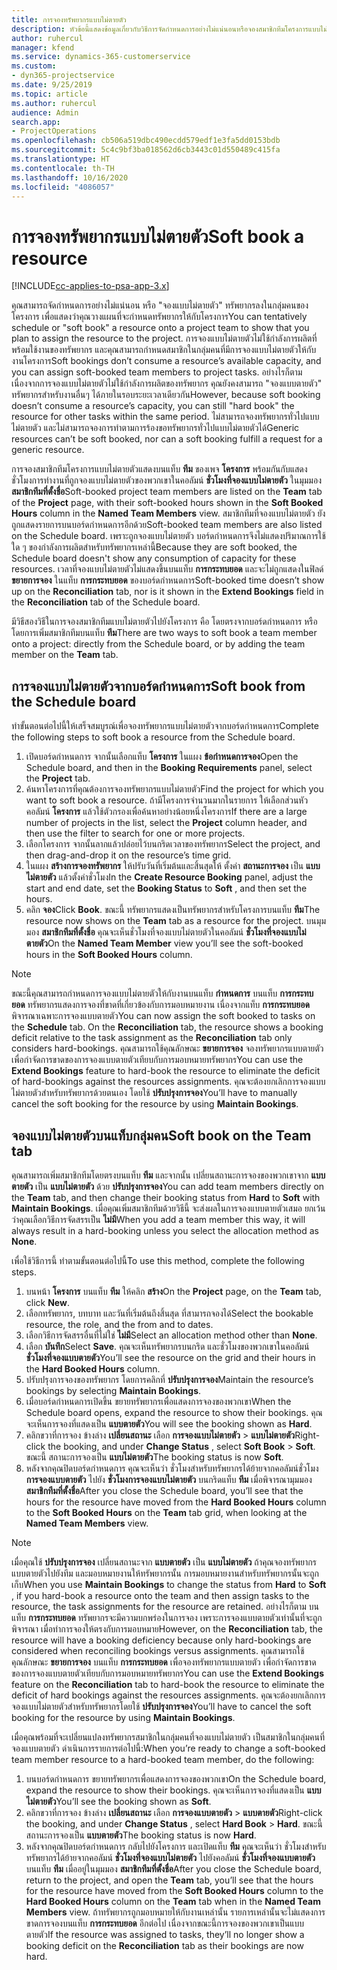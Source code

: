 ```yaml
---
title: การจองทรัพยากรแบบไม่ตายตัว
description: หัวข้อนี้แสดงข้อมูลเกี่ยวกับวิธีการจัดกำหนดการอย่างไม่แน่นอนหรือจองสมาชิกทีมโครงการแบบไม่ตายตัว
author: ruhercul
manager: kfend
ms.service: dynamics-365-customerservice
ms.custom:
- dyn365-projectservice
ms.date: 9/25/2019
ms.topic: article
ms.author: ruhercul
audience: Admin
search.app:
- ProjectOperations
ms.openlocfilehash: cb506a519dbc490ecdd579edf1e3fa5dd0153bdb
ms.sourcegitcommit: 5c4c9bf3ba018562d6cb3443c01d550489c415fa
ms.translationtype: HT
ms.contentlocale: th-TH
ms.lasthandoff: 10/16/2020
ms.locfileid: "4086057"
---
```

# <a name="soft-book-a-resource"></a><span data-ttu-id="c8a1c-103">การจองทรัพยากรแบบไม่ตายตัว</span><span class="sxs-lookup"><span data-stu-id="c8a1c-103">Soft book a resource</span></span>

[!INCLUDE[cc-applies-to-psa-app-3.x](../includes/cc-applies-to-psa-app-3x.md)]

<span data-ttu-id="c8a1c-104">คุณสามารถจัดกำหนดการอย่างไม่แน่นอน หรือ "จองแบบไม่ตายตัว" ทรัพยากรลงในกลุ่มคนของโครงการ เพื่อแสดงว่าคุณวางแผนที่จะกำหนดทรัพยากรให้กับโครงการ</span><span class="sxs-lookup"><span data-stu-id="c8a1c-104">You can tentatively schedule or "soft book" a resource onto a project team to show that you plan to assign the resource to the project.</span></span> <span data-ttu-id="c8a1c-105">การจองแบบไม่ตายตัวไม่ใช้กำลังการผลิตที่พร้อมใช้งานของทรัพยากร และคุณสามารถกำหนดสมาชิกในกลุ่มคนที่มีการจองแบบไม่ตายตัวให้กับงานโครงการ</span><span class="sxs-lookup"><span data-stu-id="c8a1c-105">Soft bookings don’t consume a resource’s available capacity, and you can assign soft-booked team members to project tasks.</span></span> <span data-ttu-id="c8a1c-106">อย่างไรก็ตาม เนื่องจากการจองแบบไม่ตายตัวไม่ใช้กำลังการผลิตของทรัพยากร คุณยังคงสามารถ "จองแบบตายตัว" ทรัพยากรสำหรับงานอื่นๆ ได้ภายในรอบระยะเวลาเดียวกัน</span><span class="sxs-lookup"><span data-stu-id="c8a1c-106">However, because soft booking doesn’t consume a resource’s capacity, you can still "hard book" the resource for other tasks within the same period.</span></span> <span data-ttu-id="c8a1c-107">ไม่สามารถจองทรัพยากรทั่วไปแบบไม่ตายตัว และไม่สามารถจองการทำตามการร้องขอทรัพยากรทั่วไปแบบไม่ตายตัวได้</span><span class="sxs-lookup"><span data-stu-id="c8a1c-107">Generic resources can’t be soft booked, nor can a soft booking fulfill a request for a generic resource.</span></span>

<span data-ttu-id="c8a1c-108">การจองสมาชิกทีมโครงการแบบไม่ตายตัวแสดงบนแท็บ **ทีม** ของเพจ **โครงการ** พร้อมกันกับแสดงชั่วโมงการทำงานที่ถูกจองแบบไม่ตายตัวของพวกเขาในคอลัมน์ **ชั่วโมงที่จองแบบไม่ตายตัว** ในมุมมอง **สมาชิกทีมที่ตั้งชื่อ**</span><span class="sxs-lookup"><span data-stu-id="c8a1c-108">Soft-booked project team members are listed on the **Team** tab of the **Project** page, with their soft-booked hours shown in the **Soft Booked Hours** column in the **Named Team Members** view.</span></span> <span data-ttu-id="c8a1c-109">สมาชิกทีมที่จองแบบไม่ตายตัว ยังถูกแสดงรายการบนบอร์ดกำหนดการอีกด้วย</span><span class="sxs-lookup"><span data-stu-id="c8a1c-109">Soft-booked team members are also listed on the Schedule board.</span></span> <span data-ttu-id="c8a1c-110">เพราะถูกจองแบบไม่ตายตัว บอร์ดกำหนดการจึงไม่แสดงปริมาณการใช้ใด ๆ ของกำลังการผลิตสำหรับทรัพยากรเหล่านี้</span><span class="sxs-lookup"><span data-stu-id="c8a1c-110">Because they are soft booked, the Schedule board doesn't show any consumption of capacity for these resources.</span></span> <span data-ttu-id="c8a1c-111">เวลาที่จองแบบไม่ตายตัวไม่แสดงขึ้นบนแท็บ **การกระทบยอด** และจะไม่ถูกแสดงในฟิลด์ **ขยายการจอง** ในแท็บ **การกระทบยอด** ของบอร์ดกำหนดการ</span><span class="sxs-lookup"><span data-stu-id="c8a1c-111">Soft-booked time doesn’t show up on the **Reconciliation** tab, nor is it shown in the **Extend Bookings** field in the **Reconciliation** tab of the Schedule board.</span></span> 

<span data-ttu-id="c8a1c-112">มีวิธีสองวิธีในการจองสมาชิกทีมแบบไม่ตายตัวไปยังโครงการ คือ โดยตรงจากบอร์ดกำหนดการ หรือโดยการเพิ่มสมาชิกทีมบนแท็บ **ทีม**</span><span class="sxs-lookup"><span data-stu-id="c8a1c-112">There are two ways to soft book a team member onto a project: directly from the Schedule board, or by adding the team member on the **Team** tab.</span></span> 

## <a name="soft-book-from-the-schedule-board"></a><span data-ttu-id="c8a1c-113">การจองแบบไม่ตายตัวจากบอร์ดกำหนดการ</span><span class="sxs-lookup"><span data-stu-id="c8a1c-113">Soft book from the Schedule board</span></span>
<span data-ttu-id="c8a1c-114">ทำขั้นตอนต่อไปนี้ให้เสร็จสมบูรณ์เพื่อจองทรัพยากรแบบไม่ตายตัวจากบอร์ดกำหนดการ</span><span class="sxs-lookup"><span data-stu-id="c8a1c-114">Complete the following steps to soft book a resource from the Schedule board.</span></span> 

1. <span data-ttu-id="c8a1c-115">เปิดบอร์ดกำหนดการ จากนั้นเลือกแท็บ **โครงการ** ในแผง **ข้อกำหนดการจอง**</span><span class="sxs-lookup"><span data-stu-id="c8a1c-115">Open the Schedule board, and then in the **Booking Requirements** panel, select the **Project** tab.</span></span>
2. <span data-ttu-id="c8a1c-116">ค้นหาโครงการที่คุณต้องการจองทรัพยากรแบบไม่ตายตัว</span><span class="sxs-lookup"><span data-stu-id="c8a1c-116">Find the project for which you want to soft book a resource.</span></span> <span data-ttu-id="c8a1c-117">ถ้ามีโครงการจำนวนมากในรายการ ให้เลือกส่วนหัวคอลัมน์ **โครงการ** แล้วใช้ตัวกรองเพื่อค้นหาอย่างน้อยหนึ่งโครงการ</span><span class="sxs-lookup"><span data-stu-id="c8a1c-117">If there are a large number of projects in the list, select the **Project** column header, and then use the filter to search for one or more projects.</span></span>
3. <span data-ttu-id="c8a1c-118">เลือกโครงการ จากนั้นลากแล้วปล่อยไว้บนกริดเวลาของทรัพยากร</span><span class="sxs-lookup"><span data-stu-id="c8a1c-118">Select the project, and then drag-and-drop it on the resource’s time grid.</span></span>
5. <span data-ttu-id="c8a1c-119">ในแผง **สร้างการจองทรัพยากร** ให้ปรับวันที่เริ่มต้นและสิ้นสุดให้ ตั้งค่า **สถานะการจอง** เป็น **แบบไม่ตายตัว** แล้วตั้งค่าชั่วโมง</span><span class="sxs-lookup"><span data-stu-id="c8a1c-119">In the **Create Resource Booking** panel, adjust the start and end date, set the **Booking Status** to **Soft** , and then set the hours.</span></span> 
6. <span data-ttu-id="c8a1c-120">คลิก **จอง**</span><span class="sxs-lookup"><span data-stu-id="c8a1c-120">Click **Book**.</span></span> <span data-ttu-id="c8a1c-121">ขณะนี้ ทรัพยากรแสดงเป็นทรัพยากรสำหรับโครงการบนแท็บ **ทีม**</span><span class="sxs-lookup"><span data-stu-id="c8a1c-121">The resource now shows on the **Team** tab as a resource for the project.</span></span> <span data-ttu-id="c8a1c-122">บนมุมมอง **สมาชิกทีมที่ตั้งชื่อ** คุณจะเห็นชั่วโมงที่จองแบบไม่ตายตัวในคอลัมน์ **ชั่วโมงที่จองแบบไม่ตายตัว**</span><span class="sxs-lookup"><span data-stu-id="c8a1c-122">On the **Named Team Member** view you’ll see the soft-booked hours in the **Soft Booked Hours** column.</span></span>

> [!NOTE]
> <span data-ttu-id="c8a1c-123">ขณะนี้คุณสามารถกำหนดการจองแบบไม่ตายตัวให้กับงานบนแท็บ **กำหนดการ** บนแท็บ **การกระทบยอด** ทรัพยากรแสดงการจองที่ขาดที่เกี่ยวข้องกับการมอบหมายงาน เนื่องจากแท็บ **การกระทบยอด** พิจารณาเฉพาะการจองแบบตายตัว</span><span class="sxs-lookup"><span data-stu-id="c8a1c-123">You can now assign the soft booked to tasks on the **Schedule** tab. On the **Reconciliation** tab, the resource shows a booking deficit relative to the task assignment as the **Reconciliation** tab only considers hard-bookings.</span></span> <span data-ttu-id="c8a1c-124">คุณสามารถใช้คุณลักษณะ **ขยายการจอง** จองทรัพยากรแบบตายตัว เพื่อกำจัดการขาดของการจองแบบตายตัวเทียบกับการมอบหมายทรัพยากร</span><span class="sxs-lookup"><span data-stu-id="c8a1c-124">You can use the **Extend Bookings** feature to hard-book the resource to eliminate the deficit of hard-bookings against the resources assignments.</span></span> <span data-ttu-id="c8a1c-125">คุณจะต้องยกเลิกการจองแบบไม่ตายตัวสำหรับทรัพยากรด้วยตนเอง โดยใช้ **ปรับปรุงการจอง**</span><span class="sxs-lookup"><span data-stu-id="c8a1c-125">You’ll have to manually cancel the soft booking for the resource by using **Maintain Bookings**.</span></span>

## <a name="soft-book-on-the-team-tab"></a><span data-ttu-id="c8a1c-126">จองแบบไม่ตายตัวบนแท็บกลุ่มคน</span><span class="sxs-lookup"><span data-stu-id="c8a1c-126">Soft book on the Team tab</span></span>

<span data-ttu-id="c8a1c-127">คุณสามารถเพิ่มสมาชิกทีมโดยตรงบนแท็บ **ทีม** และจากนั้น เปลี่ยนสถานะการจองของพวกเขาจาก **แบบตายตัว** เป็น **แบบไม่ตายตัว** ด้วย **ปรับปรุงการจอง**</span><span class="sxs-lookup"><span data-stu-id="c8a1c-127">You can add team members directly on the **Team** tab, and then change their booking status from **Hard** to **Soft** with **Maintain Bookings**.</span></span> <span data-ttu-id="c8a1c-128">เมื่อคุณเพิ่มสมาชิกทีมด้วยวิธีนี้ จะส่งผลในการจองแบบตายตัวเสมอ ยกเว้นว่าคุณเลือกวิธีการจัดสรรเป็น **ไม่มี**</span><span class="sxs-lookup"><span data-stu-id="c8a1c-128">When you add a team member this way, it will always result in a hard-booking unless you select the allocation method as **None**.</span></span>

<span data-ttu-id="c8a1c-129">เพื่อใช้วิธีการนี้ ทำตามขั้นตอนต่อไปนี้</span><span class="sxs-lookup"><span data-stu-id="c8a1c-129">To use this method, complete the following steps.</span></span>

1. <span data-ttu-id="c8a1c-130">บนหน้า **โครงการ** บนแท็บ **ทีม** ให้คลิก **สร้าง**</span><span class="sxs-lookup"><span data-stu-id="c8a1c-130">On the **Project** page, on the **Team** tab, click **New**.</span></span>
2. <span data-ttu-id="c8a1c-131">เลือกทรัพยากร, บทบาท และวันที่เริ่มต้นถึงสิ้นสุด ที่สามารถจองได้</span><span class="sxs-lookup"><span data-stu-id="c8a1c-131">Select the bookable resource, the role, and the from and to dates.</span></span>
3. <span data-ttu-id="c8a1c-132">เลือกวิธีการจัดสรรอื่นที่ไม่ใช่ **ไม่มี**</span><span class="sxs-lookup"><span data-stu-id="c8a1c-132">Select an allocation method other than **None**.</span></span>
4. <span data-ttu-id="c8a1c-133">เลือก **บันทึก**</span><span class="sxs-lookup"><span data-stu-id="c8a1c-133">Select **Save**.</span></span> <span data-ttu-id="c8a1c-134">คุณจะเห็นทรัพยากรบนกริด และชั่วโมงของพวกเขาในคอลัมน์ **ชั่วโมงที่จองแบบตายตัว**</span><span class="sxs-lookup"><span data-stu-id="c8a1c-134">You’ll see the resource on the grid and their hours in the **Hard Booked Hours** column.</span></span>
5. <span data-ttu-id="c8a1c-135">ปรับปรุงการจองของทรัพยากร โดยการคลิกที่ **ปรับปรุงการจอง**</span><span class="sxs-lookup"><span data-stu-id="c8a1c-135">Maintain the resource’s bookings by selecting **Maintain Bookings**.</span></span>
6. <span data-ttu-id="c8a1c-136">เมื่อบอร์ดกำหนดการเปิดขึ้น ขยายทรัพยากรเพื่อแสดงการจองของพวกเขา</span><span class="sxs-lookup"><span data-stu-id="c8a1c-136">When the Schedule board opens, expand the resource to show their bookings.</span></span> <span data-ttu-id="c8a1c-137">คุณจะเห็นการจองที่แสดงเป็น **แบบตายตัว**</span><span class="sxs-lookup"><span data-stu-id="c8a1c-137">You will see the booking shown as **Hard**.</span></span>
7. <span data-ttu-id="c8a1c-138">คลิกขวาที่การจอง ข้างล่าง **เปลี่ยนสถานะ** เลือก **การจองแบบไม่ตายตัว** \> **แบบไม่ตายตัว**</span><span class="sxs-lookup"><span data-stu-id="c8a1c-138">Right-click the booking, and under **Change Status** , select **Soft Book** \> **Soft**.</span></span> <span data-ttu-id="c8a1c-139">ขณะนี้ สถานะการจองเป็น **แบบไม่ตายตัว**</span><span class="sxs-lookup"><span data-stu-id="c8a1c-139">The booking status is now **Soft**.</span></span>
8. <span data-ttu-id="c8a1c-140">หลังจากคุณปิดบอร์ดกำหนดการ คุณจะเห็นว่า ชั่วโมงสำหรับทรัพยากรได้ย้ายจากคอลัมน์ชั่วโมง **การจองแบบตายตัว** ไปยัง **ชั่วโมงการจองแบบไม่ตายตัว** บนกริดแท็บ **ทีม** เมื่อพิจารณามุมมอง **สมาชิกทีมที่ตั้งชื่อ**</span><span class="sxs-lookup"><span data-stu-id="c8a1c-140">After you close the Schedule board, you’ll see that the hours for the resource have moved from the **Hard Booked Hours** column to the **Soft Booked Hours** on the **Team** tab grid, when looking at the **Named Team Members** view.</span></span>

> [!NOTE]
> <span data-ttu-id="c8a1c-141">เมื่อคุณใช้ **ปรับปรุงการจอง** เปลี่ยนสถานะจาก **แบบตายตัว** เป็น **แบบไม่ตายตัว** ถ้าคุณจองทรัพยากรแบบตายตัวไปยังทีม และมอบหมายงานให้ทรัพยากรนั้น การมอบหมายงานสำหรับทรัพยากรนั้นจะถูกเก็บ</span><span class="sxs-lookup"><span data-stu-id="c8a1c-141">When you use **Maintain Bookings** to change the status from **Hard** to **Soft** , if you hard-book a resource onto the team and then assign tasks to the resource, the task assignments for the resource are retained.</span></span> <span data-ttu-id="c8a1c-142">อย่างไรก็ตาม บนแท็บ **การกระทบยอด** ทรัพยากรจะมีความบกพร่องในการจอง เพราะการจองแบบตายตัวเท่านั้นที่จะถูกพิจารณา เมื่อทำการจองให้ตรงกับการมอบหมาย</span><span class="sxs-lookup"><span data-stu-id="c8a1c-142">However, on the **Reconciliation** tab, the resource will have a booking deficiency because only hard-bookings are considered when reconciling bookings versus assignments.</span></span> <span data-ttu-id="c8a1c-143">คุณสามารถใช้คุณลักษณะ **ขยายการจอง** บนแท็บ **การกระทบยอด** เพื่อจองทรัพยากรแบบตายตัว เพื่อกำจัดการขาดของการจองแบบตายตัวเทียบกับการมอบหมายทรัพยากร</span><span class="sxs-lookup"><span data-stu-id="c8a1c-143">You can use the **Extend Bookings** feature on the **Reconciliation** tab to hard-book the resource to eliminate the deficit of hard bookings against the resources assignments.</span></span> <span data-ttu-id="c8a1c-144">คุณจะต้องยกเลิกการจองแบบไม่ตายตัวสำหรับทรัพยากรโดยใช้ **ปรับปรุงการจอง**</span><span class="sxs-lookup"><span data-stu-id="c8a1c-144">You’ll have to cancel the soft booking for the resource by using **Maintain Bookings**.</span></span>

<span data-ttu-id="c8a1c-145">เมื่อคุณพร้อมที่จะเปลี่ยนแปลงทรัพยากรสมาชิกในกลุ่มคนที่จองแบบไม่ตายตัว เป็นสมาชิกในกลุ่มคนที่จองแบบตายตัว ดำเนินการรายการต่อไปนี้:</span><span class="sxs-lookup"><span data-stu-id="c8a1c-145">When you’re ready to change a soft-booked team member resource to a hard-booked team member, do the following:</span></span>

1. <span data-ttu-id="c8a1c-146">บนบอร์ดกำหนดการ ขยายทรัพยากรเพื่อแสดงการจองของพวกเขา</span><span class="sxs-lookup"><span data-stu-id="c8a1c-146">On the Schedule board, expand the resource to show their bookings.</span></span> <span data-ttu-id="c8a1c-147">คุณจะเห็นการจองที่แสดงเป็น **แบบไม่ตายตัว**</span><span class="sxs-lookup"><span data-stu-id="c8a1c-147">You’ll see the booking shown as **Soft**.</span></span>
2. <span data-ttu-id="c8a1c-148">คลิกขวาที่การจอง ข้างล่าง **เปลี่ยนสถานะ** เลือก **การจองแบบตายตัว** \> **แบบตายตัว**</span><span class="sxs-lookup"><span data-stu-id="c8a1c-148">Right-click the booking, and under **Change Status** , select **Hard Book** \> **Hard**.</span></span> <span data-ttu-id="c8a1c-149">ขณะนี้ สถานะการจองเป็น **แบบตายตัว**</span><span class="sxs-lookup"><span data-stu-id="c8a1c-149">The booking status is now **Hard**.</span></span>
3. <span data-ttu-id="c8a1c-150">หลังจากคุณปิดบอร์ดกำหนดการ กลับไปยังโครงการ และเปิดแท็บ **ทีม** คุณจะเห็นว่า ชั่วโมงสำหรับทรัพยากรได้ย้ายจากคอลัมน์ **ชั่วโมงที่จองแบบไม่ตายตัว** ไปยังคอลัมน์ **ชั่วโมงที่จองแบบตายตัว** บนแท็บ **ทีม** เมื่ออยู่ในมุมมอง **สมาชิกทีมที่ตั้งชื่อ**</span><span class="sxs-lookup"><span data-stu-id="c8a1c-150">After you close the Schedule board, return to the project, and open the **Team** tab, you’ll see that the hours for the resource have moved from the **Soft Booked Hours** column to the **Hard Booked Hours** column on the **Team** tab when in the **Named Team Members** view.</span></span> <span data-ttu-id="c8a1c-151">ถ้าทรัพยากรถูกมอบหมายให้กับงานเหล่านั้น รายการเหล่านั้นจะไม่แสดงการขาดการจองบนแท็บ **การกระทบยอด** อีกต่อไป เนื่องจากขณะนี้การจองของพวกเขาเป็นแบบตายตัว</span><span class="sxs-lookup"><span data-stu-id="c8a1c-151">If the resource was assigned to tasks, they’ll no longer show a booking deficit on the **Reconciliation** tab as their bookings are now hard.</span></span>

